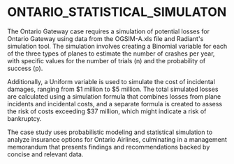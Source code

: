 # ONTARIO_STATISTICAL_SIMULATON
The Ontario Gateway case requires a simulation of potential losses for Ontario Gateway using data from the OGSIM-A.xls file and Radiant's simulation tool. The simulation involves creating a Binomial variable for each of the three types of planes to estimate the number of crashes per year, with specific values for the number of trials (n) and the probability of success (p). 

Additionally, a Uniform variable is used to simulate the cost of incidental damages, ranging from $1 million to $5 million. The total simulated losses are calculated using a simulation formula that combines losses from plane incidents and incidental costs, and a separate formula is created to assess the risk of costs exceeding $37 million, which might indicate a risk of bankruptcy.

The case study uses probabilistic modeling and statistical simulation to analyze insurance options for Ontario Airlines, culminating in a management memorandum that presents findings and recommendations backed by concise and relevant data.
